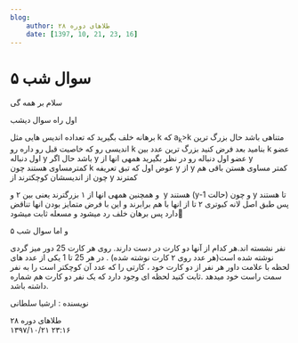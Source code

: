 ```yaml
---
blog:
    author: طلاهای دوره ۲۸
    date: [1397, 10, 21, 23, 16]
---
```

# سوال شب ۵

<div class="cnt">
<p>سلام بر همه گی</p>

<p>اول راه سوال دیشب</p>
<p>برهانه خلف بگیرید که تعداده اندیس هایی مثل k که a<sub>k</sub>&gt;k متناهی باشد حال بزرگ ترین اندیسی رو که خاصیت قبل رو داره رو k بنامید بعد فرض کنید بزرگ ترین عدد بین k عضو اول دنباله y باشد حال اگر y عضو اول دنباله رو در نظر بگیرید همهی انها از y کمترمساوی هستند چون k عوض اول که تبق تعریفه y از y کمتر مساوی هستن باقی هم چون از اندیسشان کوچکترند از y کمترند</p>
<p>و همچنین همهی انها از ۱ بزرگترند یعنی بین ۲ و  y هستند (y-1 حالت) و چون y تا هستند پس طبق اصل لانه کبوتری ۲ تا از انها با هم برابرند و این با فرض متمایز بودن انها تناقض دارد پس برهان خلف رد میشود و مسعله ثابت میشود🥳</p>
<p>و اما سوال شب ۵</p>
<p>دور میز گردی ‎25‎ نفر نشسته اند.هر کدام از آنها دو کارت در دست دارند. روی هر کارت یکی از عدد های ‎1‎ تا ‎25‎ نوشته شده است(هر عدد روی ۲ کارت نوشته شده) . در هر لحظه با علامت داور هر نفر از دو کارت خود ، کارتی را که عدد آن کوچکتر است را به نفر سمت راست خود میدهد .ثابت کنید لحظه ای وجود دارد که یک نفر دو کارت هم شماره داشته باشد​.</p>


<p>نویسنده : ارشیا سلطانی</p>
</div>

<div class="blog-info">
    <div class="blog-author">طلاهای دوره ۲۸</div>
    <div class="blog-date">۱۳۹۷/۱۰/۲۱ ۲۳:۱۶</div>
</div>

